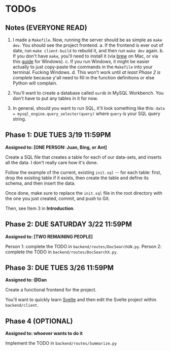 # TODOs

## Notes (EVERYONE READ)

1. I made a `Makefile`. Now, running the server should be as simple as `make dev`. You should see the project frontend.
   a. If the frontend is ever out of date, run `make client-build` to rebuild it, and then run `make dev` again.
   b. If you don't have `make`, you'll need to install it (via [brew](https://formulae.brew.sh/formula/make) on Mac, or via this [guide](https://medium.com/@samsorrahman/how-to-run-a-makefile-in-windows-b4d115d7c516) for Windows).
   c. If you run Windows, it might be easier actually to just copy-paste the commands in the `Makefile` into your terminal. Fucking Windows.
   d. This won't work until _at least Phase 2 is complete_ because y'all need to fill in the function definitions or else Python will complain.

2. You'll want to create a database called `ourdb` in MySQL Workbench. You don't have to put any tables in it for now.

3. In general, should you want to run SQL, it'll look something like this:
   `data = mysql_engine.query_selector(query)` where `query` is your SQL query string.

## Phase 1: DUE TUES 3/19 11:59PM

**Assigned to: [ONE PERSON: Juan, Bing, or Ant]**

Create a SQL file that creates a table for each of our data-sets, and inserts all the data. I don't really care how it's done.

Follow the example of the current, existing `init.sql` -- for each table: first, drop the existing table if it exists, then create the table and define its schema, and then insert the data.

Once done, make sure to replace the `init.sql` file in the root directory with the one you just created, commit, and push to Git.

Then, see Item 3 in **Introduction**.

## Phase 2: DUE SATURDAY 3/22 11:59PM

**Assigned to: [TWO REMAINING PEOPLE]**

Person 1: complete the TODO in `backend/routes/DocSearchUN.py`.
Person 2: complete the TODO in `backend/routes/DocSearchX.py`.

## Phase 3: DUE TUES 3/26 11:59PM

**Assigned to: @Dan**

Create a functional frontend for the project.

You'll want to quickly learn [Svelte](https://svelte.dev/docs/introduction) and then edit the Svelte project within `backend/client`.

## Phase 4 (OPTIONAL)

**Assigned to: whoever wants to do it**

Implement the TODO in `backend/routes/Summarize.py`
